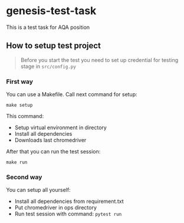 # genesis-test-task

This is a test task for AQA position


## How to setup test project

>Before you start the test you need to set up credential for testing stage in ```src/config.py```

### First way
  You can use a Makefile. Call next command for setup:
```
make setup
```
This command:
 - Setup virtual environment in directory
 - Install all dependencies 
 - Downloads last chromedriver
    
After that you can run the test session:
```
make run
```

### Second way
You can setup all yourself:
 - Install all dependencies from requirement.txt
 - Put chromedriver in ops directory
 - Run test session with command:  ```pytest run```
